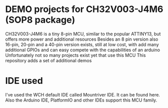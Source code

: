 # DEMO projects for CH32V003-J4M6  (SOP8 package)

CH32V003-J4M6 is a tiny 8-pin MCU, similar to the popular ATTINY13, but offers more power and additional resources
Besides an 8 pin version also 16-pin, 20-pin and a 40-pin version exists, still at low cost, with add many additional GPIOs and can easy compete with the capabilities of an arduino
Unfortunately not so many projects exist yet that use this MCU
This repository adds a set of additional demos

# IDE used

I've used the WCH default IDE called Mountriver IDE. It can be found here.
Also the Arduino IDE, PlatformIO and other IDEs support this MCU family.

